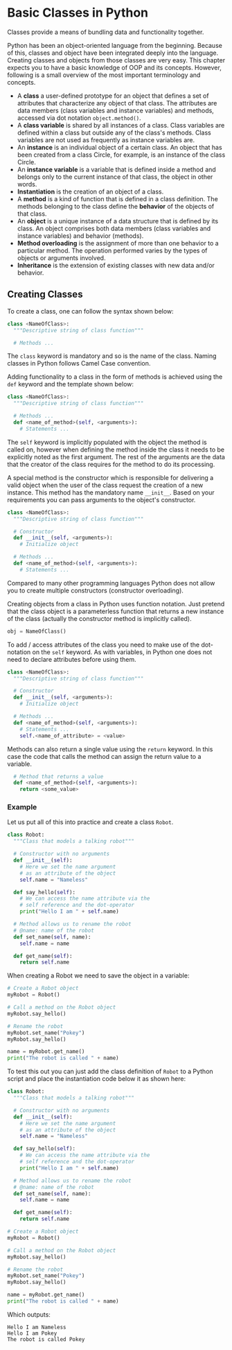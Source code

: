 # Basic Classes in Python

Classes provide a means of bundling data and functionality together.

Python has been an object-oriented language from the beginning. Because of this, classes and object have been integrated deeply into the language. Creating classes and objects from those classes are very easy. This chapter expects you to have a basic knowledge of OOP and its concepts. However, following is a small overview of the most important terminology and concepts.

* A **class** a user-defined prototype for an object that defines a set of attributes that characterize any object of that class. The attributes are data members (class variables and instance variables) and methods, accessed via dot notation `object.method()`.
* A **class variable** is shared by all instances of a class. Class variables are defined within a class but outside any of the class's methods. Class variables are not used as frequently as instance variables are.
* An **instance** is an individual object of a certain class. An object that has been created from a class Circle, for example, is an instance of the class Circle.
* An **instance variable** is a variable that is defined inside a method and belongs only to the current instance of that class, the object in other words.
* **Instantiation** is the creation of an object of a class.
* A **method** is a kind of function that is defined in a class definition. The methods belonging to the class define the **behavior** of the objects of that class.
* An **object** is a unique instance of a data structure that is defined by its class. An object comprises both data members (class variables and instance variables) and behavior (methods).
* **Method overloading** is the assignment of more than one behavior to a particular method. The operation performed varies by the types of objects or arguments involved.
* **Inheritance** is the extension of existing classes with new data and/or behavior.

## Creating Classes

To create a class, one can follow the syntax shown below:

```python
class <NameOfClass>:
  """Descriptive string of class function"""

  # Methods ...
```

The `class` keyword is mandatory and so is the name of the class. Naming classes in Python follows Camel Case convention.
<!-- TODO: Descriptive string explanation -->

Adding functionality to a class in the form of methods is achieved using the `def` keyword and the template shown below:

```python
class <NameOfClass>:
  """Descriptive string of class function"""

  # Methods ...
  def <name_of_method>(self, <arguments>):
    # Statements ...
```

The `self` keyword is implicitly populated with the object the method is called on, however when defining the method inside the class it needs to be explicitly noted as the first argument. The rest of the arguments are the data that the creator of the class requires for the method to do its processing.

A special method is the constructor which is responsible for delivering a valid object when the user of the class request the creation of a new instance. This method has the mandatory name `__init__`. Based on your requirements you can pass arguments to the object's constructor.

```python
class <NameOfClass>:
  """Descriptive string of class function"""

  # Constructor
  def __init__(self, <arguments>):
    # Initialize object

  # Methods ...
  def <name_of_method>(self, <arguments>):
    # Statements ...
```

Compared to many other programming languages Python does not allow you to create multiple constructors (constructor overloading).

Creating objects from a class in Python uses function notation. Just pretend that the class object is a parameterless function that returns a new instance of the class (actually the constructor method is implicitly called).

```python
obj = NameOfClass()
```

To add / access attributes of the class you need to make use of the dot-notation on the `self` keyword. As with variables, in Python one does not need to declare attributes before using them.

```python
class <NameOfClass>:
  """Descriptive string of class function"""

  # Constructor
  def __init__(self, <arguments>):
    # Initialize object

  # Methods ...
  def <name_of_method>(self, <arguments>):
    # Statements ...
    self.<name_of_attribute> = <value>
```

Methods can also return a single value using the `return` keyword. In this case the code that calls the method can assign the return value to a variable.

```python
  # Method that returns a value
  def <name_of_method>(self, <arguments>):
    return <some_value>
```

### Example

Let us put all of this into practice and create a class `Robot`.

```python
class Robot:
  """Class that models a talking robot"""

  # Constructor with no arguments
  def __init__(self):
    # Here we set the name argument
    # as an attribute of the object
    self.name = "Nameless"

  def say_hello(self):
    # We can access the name attribute via the
    # self reference and the dot-operator
    print("Hello I am " + self.name)

  # Method allows us to rename the robot
  # @name: name of the robot
  def set_name(self, name):
    self.name = name

  def get_name(self):
    return self.name
```

When creating a Robot we need to save the object in a variable:

```python
# Create a Robot object
myRobot = Robot()

# Call a method on the Robot object
myRobot.say_hello()

# Rename the robot
myRobot.set_name("Pokey")
myRobot.say_hello()

name = myRobot.get_name()
print("The robot is called " + name)
```

To test this out you can just add the class definition of `Robot` to a Python script and place the instantiation code below it as shown here:

```python
class Robot:
  """Class that models a talking robot"""

  # Constructor with no arguments
  def __init__(self):
    # Here we set the name argument
    # as an attribute of the object
    self.name = "Nameless"

  def say_hello(self):
    # We can access the name attribute via the
    # self reference and the dot-operator
    print("Hello I am " + self.name)

  # Method allows us to rename the robot
  # @name: name of the robot
  def set_name(self, name):
    self.name = name

  def get_name(self):
    return self.name

# Create a Robot object
myRobot = Robot()

# Call a method on the Robot object
myRobot.say_hello()

# Rename the robot
myRobot.set_name("Pokey")
myRobot.say_hello()

name = myRobot.get_name()
print("The robot is called " + name)
```

Which outputs:

```text
Hello I am Nameless
Hello I am Pokey
The robot is called Pokey
```
